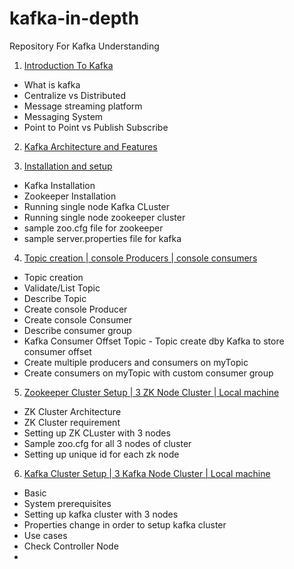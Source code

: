 # kafka-in-depth
Repository For Kafka Understanding

1) [Introduction To Kafka](./src/main/learning/1_introduction)

- What is kafka
- Centralize vs Distributed
- Message streaming platform
- Messaging System
- Point to Point vs Publish Subscribe

2) [Kafka Architecture and Features](./src/main/learning/2_architecture)

3) [Installation and setup](./src/main/learning/3_InstallationAndSetup)
- Kafka Installation
- Zookeeper Installation
- Running single node Kafka CLuster
- Running single node zookeeper cluster
- sample zoo.cfg file for zookeeper
- sample server.properties file for kafka

4) [Topic creation | console Producers | console consumers](./src/main/learning/4_TopicAndConsoleProducerConsumer)
- Topic creation
- Validate/List Topic
- Describe Topic
- Create console Producer
- Create console Consumer
- Describe consumer group
- Kafka Consumer Offset Topic - Topic create dby Kafka to store consumer offset
- Create multiple producers and consumers on myTopic
- Create consumers on myTopic with custom consumer group

5) [Zookeeper Cluster Setup | 3 ZK Node Cluster | Local machine](./src/main/learning/5_ZK_Cluster_Setup)
- ZK Cluster Architecture
- ZK Cluster requirement
- Setting up ZK CLuster with 3 nodes
- Sample zoo.cfg for all 3 nodes of cluster
- Setting up unique id for each zk node

6) [Kafka Cluster Setup | 3 Kafka Node Cluster | Local machine](./src/main/learning/5_ZK_Cluster_Setup)
- Basic
- System prerequisites
- Setting up kafka cluster with 3 nodes
- Properties change in order to setup kafka cluster
- Use cases
- Check Controller Node
- 












